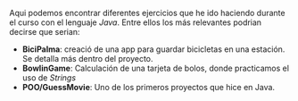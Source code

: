Aqui podemos encontrar diferentes ejercicios que he ido haciendo durante el curso con el lenguaje *Java*.
Entre ellos los más relevantes podrian decirse que serian:
- **BiciPalma**: creació de una app para guardar bicicletas en una estación. Se detalla más dentro del proyecto.
- **BowlinGame**: Calculación de una tarjeta de bolos, donde practicamos el uso de *Strings*
- **POO/GuessMovie**: Uno de los primeros proyectos que hice en Java.

